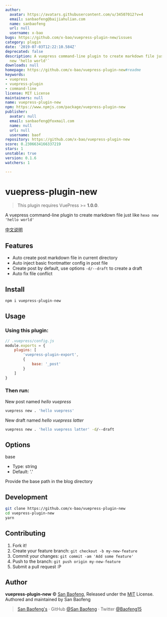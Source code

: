 ```yaml
---
author:
  avatar: https://avatars.githubusercontent.com/u/34507012?v=4
  email: sanbaofeng@baijiahulian.com
  name: sanbaofeng
  url: null
  username: x-bao
bugs: https://github.com/x-bao/vuepress-plugin-new/issues
category: plugin
date: '2019-07-03T12:22:10.584Z'
deprecated: false
description: A vuepress command-line plugin to create markdown file just like `hexo
  new 'hello world'`
downloads: null
homepage: https://github.com/x-bao/vuepress-plugin-new#readme
keywords:
- vuepress
- vuepress-plugin
- command-line
license: MIT License
maintainers: null
name: vuepress-plugin-new
npm: https://www.npmjs.com/package/vuepress-plugin-new
publisher:
  avatar: null
  email: sanbaofeng@foxmail.com
  name: null
  url: null
  username: baof
repository: https://github.com/x-bao/vuepress-plugin-new
score: 0.2306634166337219
stars: 1
unstable: true
version: 0.1.6
watchers: 1

---
```


# vuepress-plugin-new

> This plugin requires VuePress >= **1.0.0**.

A vuepress command-line plugin to create markdown file just like `hexo new 'hello world'`

[中文说明](./zh/README.md)

## Features

- Auto create post markdown file in current directory
- Auto inject basic frontmatter config in post file
- Create post by default, use options `-d/--draft` to create a draft
- Auto fix file conflict

## Install

```bash
npm i vuepress-plugin-new
```

## Usage

### Using this plugin:

```js
// .vuepress/config.js
module.exports = {
    plugins: [
        'vuepress-plugin-export',
        {
            base: '_post'
        }
    ]
}
```

### Then run:

New post named *hello vuepress*

```bash
vuepress new . 'hello vuepress'
```

New draft named *hello vuepress latter*

```bash
vuepress new . 'hello vuepress latter' -d/--draft
```

## Options

base

- Type: string
- Default: '.'

Provide the base path in the blog directory


## Development

```bash
git clone https://github.com/x-bao/vuepress-plugin-new
cd vuepress-plugin-new
yarn
```

## Contributing

1. Fork it!
2. Create your feature branch: `git checkout -b my-new-feature`
3. Commit your changes: `git commit -am 'Add some feature'`
4. Push to the branch: `git push origin my-new-feature`
5. Submit a pull request :P


## Author

**vuepress-plugin-new** © [San Baofeng](https://github.com/x-bao), Released under the [MIT](./LICENSE) License.<br>
Authored and maintained by San Baofeng

> [San Baofeng's](https://arts.sanbaofengs.com) · GitHub [@San Baofeng](https://github.com/x-bao) · Twitter [@Baofeng15](https://twitter.com/Baofeng15)
